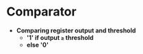 # Comparator

* **Comparing register output and threshold**
  * **'1' if output `≥` threshold** 
  * **else '0'**
